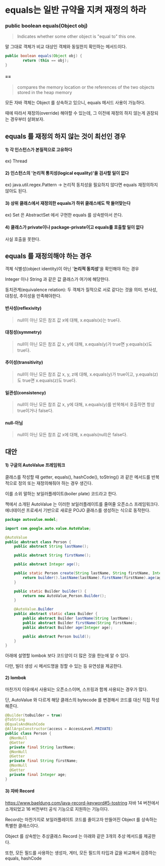 # equals는 일반 규약을 지켜 재정의 하라

### public boolean equals(Object obj)
> Indicates whether some other object is "equal to" this one.

말 그대로 객체가 비교 대상인 객체와 동일한지 확인하는 메서드이다.
```java
public boolean equals(Object obj) {
        return (this == obj);
}
```
#### ==
> compares the memory location or the references of the two objects stored in the heap memory

모든 자바 객체는 Object 를 상속하고 있으니, equals 메서드 사용이 가능하다.

때에 따라서 재정의(override) 해야할 수 있는데, 그 이전에 재정의 하지 않는게 권장되는 경우부터 살펴보자.

## equals 를 재정의 하지 않는 것이 최선인 경우

#### 1) 각 인스턴스가 본질적으로 고유하다
ex) Thread

#### 2) 인스턴스의 '논리적 통치성(logical equality)'을 검사할 일이 없다
ex) java.util.regex.Pattern &rarr; 논리적 동치성을 필요하지 않다면 equals 재정의하지 않아도 된다.

#### 3) 상위 클래스에서 재정의한 equals가 하위 클래스에도 딱 들어맞는다
ex) Set 은 AbstractSet 에서 구현한 equals 를 상속받아서 쓴다.

#### 4) 클래스가 private이나 package-private이고 equals를 호출할 일이 없다
사실 호출을 못한다.

## equals 를 재정의해야 하는 경우

객체 식별성(object identity)이 아닌 '**논리적 동치성**'을 확인해야 하는 경우

Integer 이나 String 과 같은 값 클래스가 여기에 해당한다.

동치관계(equivalence relation): 두 객체가 질적으로 서로 같다는 것을 의미. 반사성, 대칭성, 추이성을 만족해야한다.

#### 반사성(reflexivity)
> null이 아닌 모든 참조 값 x에 대해, x.equals(x)는 true다.
#### 대칭성(symmetry)
> null이 아닌 모든 참조 값 x, y에 대해, x.equals(y)가 true면 y.equals(x)도 true다.
#### 추이성(transitivity)
> null이 아닌 모든 참조 값 x, y, z에 대해, x.equals(y)가 true이고, y.equals(z)도 true면 x.equals(z)도 true다.
#### 일관성(consistency)
> null이 아닌 모든 참조 값 x, y에 대해, x.equals(y)를 반복해서 호출하면 항상 true이거나 false다.
#### null-아님
> null이 아닌 모든 참조 값 x에 대해, x.equals(null)은 false다.

## 대안
#### 1) 구글의 AutoValue 프레임워크

클래스를 작성할 때 getter, equals(), hashCode(), toString() 과 같은 메서드를 반복적으로 정의 또는 재정의해줘야 하는 경우 생긴다.

이를 소위 말하는 보일러플레이트(boiler plate) 코드라고 한다.

책에서 소개된 AutoValue 는 이러한 보일러플레이트를 줄여줄 오픈소스 프레임워크다.
에너테이션 프로세서 기반으로 새로운 POJO 클래스를 생성하는 식으로 동작한다.

```java
package autovalue.model;

import com.google.auto.value.AutoValue;

@AutoValue
public abstract class Person {
    public abstract String lastName();

    public abstract String firstName();

    public abstract Integer age();

    public static Person create(String lastName, String firstName, Integer age) {
        return builder().lastName(lastName).firstName(firstName).age(age).build();
    }

    public static Builder builder() {
        return new AutoValue_Person.Builder();
    }

    @AutoValue.Builder
    public abstract static class Builder {
        public abstract Builder lastName(String lastName);
        public abstract Builder firstName(String firstName);
        public abstract Builder age(Integer age);

        public abstract Person build();
    }
}
```
아래에 설명할 lombok 보다 코드양이 더 많은 것을 한눈에 알 수 있다.

다만, 빌더 생성 시 메서드명을 정할 수 있는 등 유연성을 제공한다.

#### 2) lombok
마찬가지 이유에서 사용되는 오픈소스이며, 스프링과 함께 사용되는 경우가 많다.

단, AutoValue 와 다르게 해당 클래스의 bytecode 를 변경해서 코드를 대신 직접 작성해준다. 

```java
@Builder(toBuilder = true)
@ToString
@EqualsAndHashCode
@AllArgsConstructor(access = AccessLevel.PRIVATE)
public class Person {
  @NonNull
  @Getter
  private final String lastName;
  @NonNull
  @Getter
  private final String firstName;
  @NonNull
  @Getter
  private final Integer age;
}
```

#### 3) 자바 Record
https://www.baeldung.com/java-record-keyword#5-tostring
자바 14 버전에서 소개되었고 16 버전부터 공식 기능으로 지원하는 기능이다.

Record는 마찬가지로 보일러플레이트 코드를 줄이고자 만들어진 Object 를 상속하는 특별한 클래스이다.

Object 를 상속받는 추상클래스 Record 는 아래와 같은 3개의 추상 메서드를 제공한다.

또한, 모든 필드를 사용하는 생성자, 게터, 모든 필드의 타입과 값을 비교해서 검증하는 equals, hashCode